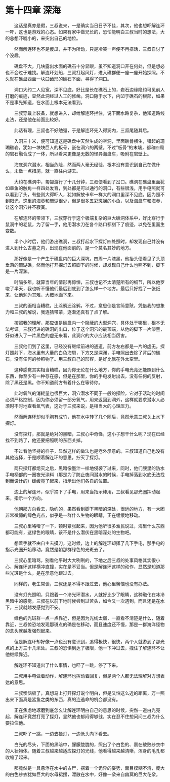 # 第十四章 深海


　　这话是真亦是假，三叔说来，一是确实当日日子不佳，其次，他也想吓解连环一吓，这也是游戏的心态。如果有家中做兄长的，恐怕能明白三叔当时的想法，大的总想吓唬小的，来突出自己的地位。

　　然而解连环也不是傻瓜，并不为所动，只是冷笑一声便不再搭话，三叔自讨了个没趣。

　　礁盘不大，几块露出水面的礁石十分显眼，虽不知道洞口开在何处，但是想必也不会过于难找。解连环划船，三叔打起风灯，进入礁群便一座一座开始探照。不久就在礁盘西面一块臼齿形的礁石下面，寻得了洞口。

　　洞口大约二人见宽，深不见底，好比是长在礁石上的，岩石边缘隐约可见前人打磨的痕迹，显然此洞经过人工的修凿。洞口隐于水下，内凹于礁石的根部，如果不是事先知道，在水面上根本无法看到。

　　三叔穿戴上装备，就想进入，却给解连环拦住，说下面水路复杂，他知道路线走法，还是他在前面比较好。

　　此话有理，三叔也不好勉强，于是解连环先入得洞内，三叔尾随其后。

　　入洞三十米，便可知道这是礁盘中天然生成的空洞，里面礁骨横生，错起的珊瑚礁岩，犹如一块块巨人的板骨，嵌在洞穴的两壁。不过”板骨”的末端，都和四周的岩石融合成了一体，所以看来更像是无数的怪异海盘车，吸附在岩壁上。

　　海底洞穴潜水，相当危险，然而两人毫无经验，根本没有意识到自己在做什么，未做一点措施，就一直往内游去。

　　大约在礁洞中，匍匐游行了十几分钟，三叔便看到了岔口。礁洞在礁盘里面犹如章鱼的触角一样四处发育，到处都是可以通行的洞口，有些很浅，用手电照就可以看到了头，有些则大得吓人，犹如解放卡车一样大的洞口里深不见底。因为照不到阳光，这里的海葵和珊瑚很少，但是很多五彩斑斓的小鱼，以及海盘车和海参，让这个洞穴并不寂寞。

　　在解连环的带领下，三叔穿行于这个极端复杂的巨大礁洞体系中，好比穿行于鼠洞中的老鼠，为了留一手，他用潜水刀在各个路口都刻下了痕迹，以免在里面生变数。

　　半个小时后，他们游出礁洞，三叔打起水下探灯四处照时，却发现自己并没有进入到什么古墓之内，出现在他面前的，是一个莫名其妙的地方。

　　那好像是一个产生于礁盘内的巨大深坑，四周一片漆黑，他抬头便看见了头顶垂落的珊瑚礁，然而他打开探灯去照脚下的时候，却发现自己什么也照不到，脚下是一片深渊。

　　时隔多年，就算当年的情形再惊悚，三叔也记不太清楚所有的细节，所以他罗唆了半天，我也听不懂他们最后到底到了怎么样一个地方。最后只好找了一张纸来，让他勉为其难，大概地画下来。

　　三叔的画相当糟糕，比涂鸦还涂鸦，不过，意思倒是言简意赅，凭借我的想象力和三叔的解说，我连猜带蒙，逐渐还真有了点了解。

　　按照我的理解，那应该是礁盘内一个隐蔽的大型洞穴，具体处于哪里，根本无法考证。三叔行进的礁洞的出口，位于这个洞穴的最顶端，从他的脚下一片漆黑，好似进入了一片黑色的虚无来看，此洞穴的大小应该相当厉害。

　　三叔他们到了这里，已经没有继续前进的通道，前方左右都是一片的虚无。探灯照射下，海水里有大量的白色海屑，下方又是深渊，手电照出去除了背后的礁石，没有任何的参照物了。用三叔自己的形容，是好比飘在外太空里。

　　这种感觉其实相当糟糕，因为你无论在什么地方，你的手电光亮还能照到什么东西，你至少有一种存在感，但是在那里，你的手电发射出去，没有任何的反射，除了黑还是黑。你不知道前方有着什么在等待你。

　　此时氧气的消耗量也很巨大，洞穴潜水不同于一般的探险，它对于活动的时间必须严格控制，因为你必须留一部分氧气，用来返回到洞外，这样就要求潜水人必须时不时地查看氧气表，这对于三叔来说，是相当大的心理压力。

　　然而解连环却似乎胸有成竹，他在水中转了几个圈后，竟然示意三叔关上水下探灯。

　　没有探灯，那就是绝对的黑暗，三叔心中奇怪，这小子想干什么呢？现在已经找不到路了，他还要把照明的东西关掉。

　　不过看他坚持的样子，显然这样的做法也是老外示意的。三叔知道自己也没有其他选择，于是顺着解连环的意思，拧灭了探灯。

　　两只探灯都熄灭之后，黑暗像墨汁一样地侵袭了过来，同时，他们腰里的防水手电柄部的一圈夜光涂料（那是为了防止夜间潜水的时候，手电掉落到水底无法找到而设计的）缓缓亮了起来，指示出他们各自的位置。

　　边上的解连环，似乎摘下了手电，用来当指示棒用，三叔看见那光圈挥动起来，指示一个方向。

　　他朝那方向看去，隐约的，果然看到脚下黑暗的深处，很远的地方，有一大团非常微弱的绿色光点，似乎是一群什么生物的眼睛，正在缓缓地移动。

　　三叔心里咯噔了一下，顿时紧张起来，因为他听很多渔民说过，海里什么东西都可能有，这绿色的眼睛，该不是什么潜伏在黑暗深处的生物吧。

　　想着手就不由自主去摸刀，这时候，边上的解连环却挥了几下手电，那手电的指示光圈开始移动，竟然是朝那群绿色的光斑去了。

　　三叔心里暗骂，别看他平时大大咧咧的，下地之后三叔的处事风格其实很小心，解连环这样横冲直撞，实在是不妥当。但是解连环这样的动作，显然是知道那些光斑是什么，是在示意他跟过去。

　　同样的，老生常谈，三叔还是不得不跟过去，他心里懊恼也没有办法。

　　没有灯光照明，只跟着一个冷光环潜水，人就好比少了眼睛，这种融化在冰冷黑暗中的感觉，三叔在以前下地时候尝到过苦头，如今又一次遇到，而且还是在水下，三叔就越发感觉到不安。

　　绿色的光斑群一点一点靠近，但是因为光线太弱，一直看不清楚是什么，随着靠近，三叔惊恐地发现那斑点的确是在移动，而且速度还不慢，那是一群海洋怪物的念头就越发强烈起来。

　　但是解连环却好像一点也没有意识到，追得极快，很快，两个人就游到了那光点的上方三十几米处。三叔的恐惧到达了极限，他一下冲过去，拽住了解连环不让他继续靠近。

　　解连环不知道出了什么事情，也吓了一跳，停了下来。

　　三叔用手电做着动作，解连环也挥动着回复，但是两个人都无法理解对方想表达的意思。

　　三叔懊恼极了，真想马上打开探灯说个明白，但是又怕这么近的距离，万一照出来下面真是鲨鱼之类的东西，真的连逃命的机会都没有。

　　正在焦虑地琢磨到底怎么让解连环明白自己的意思的时候，突然一道白光亮起，解连环竟然打亮了探灯，显然他也郁闷得够戗，实在忍不住想问问三叔为什么要拉住他。

　　三叔吓了一跳，一边去捂灯，一边低头向下看去。

　　白光的尽头，下面的黑暗中，朦朦胧胧的，照出了个白色的、裹在破败纱衣中的人状物体。随着三叔越来越适应探灯的光线，他看得越来越清晰，浑身的毛孔都收缩了起来。

　　那竟然是一具悬浮在水中的古尸，摆着一个诡异的姿势，面目模糊不清，庞大的白色纱衣犹如巨大的水母裙摆，漂散在水中，好像一朵来自幽冥的巨大花朵。

